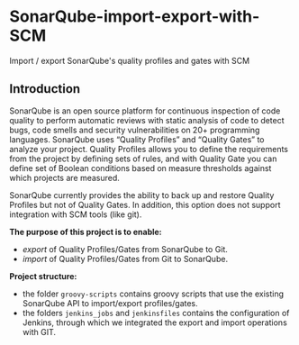 # SonarQube-import-export-with-SCM
Import / export SonarQube's quality profiles and gates with SCM

## Introduction
SonarQube is an open source platform for continuous inspection of code quality to perform automatic reviews with static analysis of code to detect bugs, code smells and security vulnerabilities on 20+ programming languages.
SonarQube uses “Quality Profiles” and “Quality Gates” to analyze your project. Quality Profiles allows you to define the requirements from the project by defining sets of rules, and with Quality Gate you can define set of Boolean conditions based on measure thresholds against which projects are measured.

SonarQube currently provides the ability to back up and restore Quality Profiles but not of Quality Gates. In addition, this option does not support integration with SCM tools (like git).

**The purpose of this project is to enable:**
- *export* of Quality Profiles/Gates from SonarQube to Git.
- *import* of Quality Profiles/Gates from Git to SonarQube.

**Project structure:**
- the folder `groovy-scripts` contains groovy scripts that use the existing SonarQube API to import/export profiles/gates.
- the folders `jenkins_jobs` and `jenkinsfiles` contains the configuration of Jenkins, through which we integrated the export and import operations with GIT.
